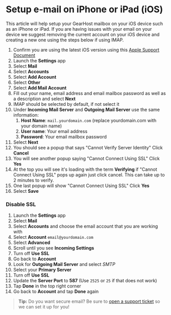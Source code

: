 # Setup e-mail on iPhone or iPad (iOS)

This article will help setup your GearHost mailbox on your iOS device such as an iPhone or iPad. If you are having issues with your email on your device we suggest removing the current account on your iOS device and creating a new one using the steps below if using IMAP.

1. Confirm you are using the latest iOS version using this [Apple Support Document](https://support.apple.com/en-us/HT204204)
2. Launch the **Settings** app
1. Select **Mail**
1. Select **Accounts**
2. Select **Add Account**
1. Select **Other**
1. Select **Add Mail Account**
2. Fill out your name, email address and email mailbox password as well as a description and select **Next**
3. IMAP should be selected by default, if not select it
3. Under **Incoming Mail Server** and **Outgoing Mail Server** use the same information:
	1. **Host Name**: `mail.yourdomain.com` (replace yourdomain.com with your domain name)
	2. **User name**: Your email address
	3. **Password**: Your email mailbox password
11. Select **Next**
12. You should see a popup that says "Cannot Verify Server Identity" Click **Cancel**
13. You will see another popup saying "Cannot Connect Using SSL" Click **Yes**
14. At the top you will see it's loading with the term **Verifying** if "Cannot Connect Using SSL" pops up again just click cancel. This can take up to 2 minutes to verify.
15. One last popup will show "Cannot Connect Using SSL" Click **Yes**
16. Select **Save**  


### Disable SSL

1. Launch the **Settings** app
2. Select **Mail**
3. Select **Accounts** and choose the email account that you are working with
4. Select **Account** `email@yourdomain.com`
5. Select **Advanced**
6. Scroll until you see **Incoming Settings**
7. Turn off **Use SSL**
4. Go back to **Account**
5. Look for **Outgoing Mail Server** and select *SMTP*
6. Select your **Primary Server**
7. Turn off **Use SSL**
8. Update the **Server Port** to **587** (Use `2525` or `25` if that does not work)
9. Tap **Done** in the top right corner
10. Go back to **Account** and tap **Done** again



>**Tip:** Do you want secure email? Be sure to [open a support ticket](https://www.gearhost.com/documentation/how-to-open-a-support-ticket) so we can set it up for you!